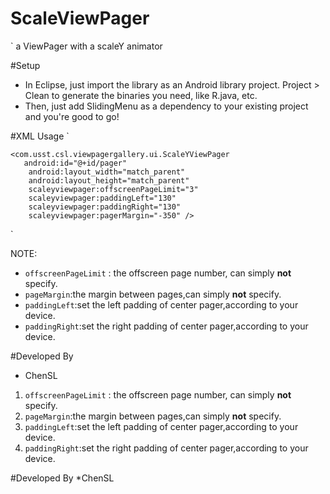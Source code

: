 # ScaleViewPager
` a ViewPager with a scaleY animator

#Setup
* In Eclipse, just import the library as an Android library project. Project > Clean to generate the binaries you need, like R.java, etc.
* Then, just add SlidingMenu as a dependency to your existing project and you're good to go!

#XML Usage
` <RelativeLayout xmlns:android="http://schemas.android.com/apk/res/android"
    xmlns:tools="http://schemas.android.com/tools"
    xmlns:scaleyviewpager="http://schemas.android.com/apk/res-auto"
    android:layout_width="match_parent"
    android:layout_height="match_parent">
    
    <com.usst.csl.viewpagergallery.ui.ScaleYViewPager
       android:id="@+id/pager"
        android:layout_width="match_parent"
        android:layout_height="match_parent"
        scaleyviewpager:offscreenPageLimit="3"
        scaleyviewpager:paddingLeft="130"
        scaleyviewpager:paddingRight="130"
        scaleyviewpager:pagerMargin="-350" />
        

</RelativeLayout> `

NOTE:

* `offscreenPageLimit` : the offscreen page number, can simply **not** specify.
* `pageMargin`:the margin between pages,can simply **not** specify.
* `paddingLeft`:set the left padding of center pager,according to your device.
* `paddingRight`:set the right padding of center pager,according to your device.

#Developed By
* ChenSL

1. `offscreenPageLimit` : the offscreen page number, can simply **not** specify.
2. `pageMargin`:the margin between pages,can simply **not** specify.
3. `paddingLeft`:set the left padding of center pager,according to your device.
4. `paddingRight`:set the right padding of center pager,according to your device.

#Developed By
*ChenSL


